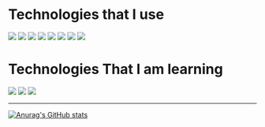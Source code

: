 

<h1> Technologies that I use </h1>
<p>
<img src=https://img.shields.io/badge/Ansible-FF0000?logo=ansible&logoColor=white&style=flat>
<img src=https://img.shields.io/badge/Git-FF4F00?logo=git&logoColor=white&style=flat>
<img src=https://img.shields.io/badge/Github-Actions-0FF50F?logo=githubactions&logoColor=white&style=flat>
<img src=https://img.shields.io/badge/Docker-00FFFF?logo=Docker&logoColor=white&style=flat>
<img src=https://img.shields.io/badge/Bash-000000?logo=Bash&logoColor=white&style=flat>
<img src=https://img.shields.io/badge/Linux-FFFF00?logo=linux&logoColor=white&style=flat>
<img src=https://img.shields.io/badge/Terraform-FF00FF?logo=terraform&logoColor=white&style=flat>
<img src=https://img.shields.io/badge/Kubernetes-0000FF?logo=kubernetes&logoColor=white&style=flat>

</p>
<h1> Technologies That I am learning </h1>
<p>
<img src=https://img.shields.io/badge/PHP-5F00FF?logo=php&logoColor=white&style=flat>
<img src=https://img.shields.io/badge/Javascript-FFFF00?logo=javascript&logoColor=white&style=flat>
<img src=https://img.shields.io/badge/MYSQL-FF5F00?logo=mysql&logoColor=white&style=flat>
</p>

<hr>

[![Anurag's GitHub stats](https://github-readme-stats.vercel.app/api?username=wgall)](https://github.com/anuraghazra/github-readme-stats)
